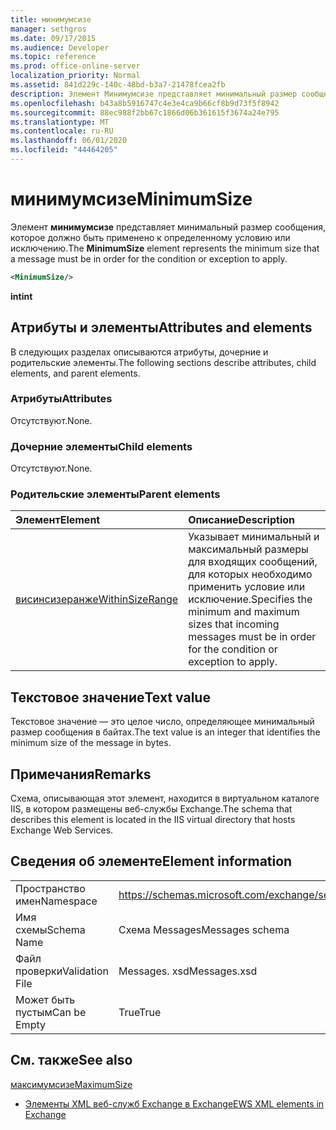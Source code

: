 ```yaml
---
title: минимумсизе
manager: sethgros
ms.date: 09/17/2015
ms.audience: Developer
ms.topic: reference
ms.prod: office-online-server
localization_priority: Normal
ms.assetid: 841d229c-140c-48bd-b3a7-21478fcea2fb
description: Элемент Минимумсизе представляет минимальный размер сообщения, которое должно быть применено к определенному условию или исключению.
ms.openlocfilehash: b43a8b5916747c4e3e4ca9b66cf8b9d73f5f8942
ms.sourcegitcommit: 88ec988f2bb67c1866d06b361615f3674a24e795
ms.translationtype: MT
ms.contentlocale: ru-RU
ms.lasthandoff: 06/01/2020
ms.locfileid: "44464205"
---
```

# <a name="minimumsize"></a><span data-ttu-id="2a7c6-103">минимумсизе</span><span class="sxs-lookup"><span data-stu-id="2a7c6-103">MinimumSize</span></span>

<span data-ttu-id="2a7c6-104">Элемент **минимумсизе** представляет минимальный размер сообщения, которое должно быть применено к определенному условию или исключению.</span><span class="sxs-lookup"><span data-stu-id="2a7c6-104">The **MinimumSize** element represents the minimum size that a message must be in order for the condition or exception to apply.</span></span> 
  
```XML
<MinimumSize/>
```

 <span data-ttu-id="2a7c6-105">**int**</span><span class="sxs-lookup"><span data-stu-id="2a7c6-105">**int**</span></span>
## <a name="attributes-and-elements"></a><span data-ttu-id="2a7c6-106">Атрибуты и элементы</span><span class="sxs-lookup"><span data-stu-id="2a7c6-106">Attributes and elements</span></span>

<span data-ttu-id="2a7c6-107">В следующих разделах описываются атрибуты, дочерние и родительские элементы.</span><span class="sxs-lookup"><span data-stu-id="2a7c6-107">The following sections describe attributes, child elements, and parent elements.</span></span>
  
### <a name="attributes"></a><span data-ttu-id="2a7c6-108">Атрибуты</span><span class="sxs-lookup"><span data-stu-id="2a7c6-108">Attributes</span></span>

<span data-ttu-id="2a7c6-109">Отсутствуют.</span><span class="sxs-lookup"><span data-stu-id="2a7c6-109">None.</span></span>
  
### <a name="child-elements"></a><span data-ttu-id="2a7c6-110">Дочерние элементы</span><span class="sxs-lookup"><span data-stu-id="2a7c6-110">Child elements</span></span>

<span data-ttu-id="2a7c6-111">Отсутствуют.</span><span class="sxs-lookup"><span data-stu-id="2a7c6-111">None.</span></span>
  
### <a name="parent-elements"></a><span data-ttu-id="2a7c6-112">Родительские элементы</span><span class="sxs-lookup"><span data-stu-id="2a7c6-112">Parent elements</span></span>

|<span data-ttu-id="2a7c6-113">**Элемент**</span><span class="sxs-lookup"><span data-stu-id="2a7c6-113">**Element**</span></span>|<span data-ttu-id="2a7c6-114">**Описание**</span><span class="sxs-lookup"><span data-stu-id="2a7c6-114">**Description**</span></span>|
|:-----|:-----|
|[<span data-ttu-id="2a7c6-115">висинсизеранже</span><span class="sxs-lookup"><span data-stu-id="2a7c6-115">WithinSizeRange</span></span>](withinsizerange.md) <br/> |<span data-ttu-id="2a7c6-116">Указывает минимальный и максимальный размеры для входящих сообщений, для которых необходимо применить условие или исключение.</span><span class="sxs-lookup"><span data-stu-id="2a7c6-116">Specifies the minimum and maximum sizes that incoming messages must be in order for the condition or exception to apply.</span></span>  <br/> |
   
## <a name="text-value"></a><span data-ttu-id="2a7c6-117">Текстовое значение</span><span class="sxs-lookup"><span data-stu-id="2a7c6-117">Text value</span></span>

<span data-ttu-id="2a7c6-118">Текстовое значение — это целое число, определяющее минимальный размер сообщения в байтах.</span><span class="sxs-lookup"><span data-stu-id="2a7c6-118">The text value is an integer that identifies the minimum size of the message in bytes.</span></span>
  
## <a name="remarks"></a><span data-ttu-id="2a7c6-119">Примечания</span><span class="sxs-lookup"><span data-stu-id="2a7c6-119">Remarks</span></span>

<span data-ttu-id="2a7c6-120">Схема, описывающая этот элемент, находится в виртуальном каталоге IIS, в котором размещены веб-службы Exchange.</span><span class="sxs-lookup"><span data-stu-id="2a7c6-120">The schema that describes this element is located in the IIS virtual directory that hosts Exchange Web Services.</span></span>
  
## <a name="element-information"></a><span data-ttu-id="2a7c6-121">Сведения об элементе</span><span class="sxs-lookup"><span data-stu-id="2a7c6-121">Element information</span></span>

|||
|:-----|:-----|
|<span data-ttu-id="2a7c6-122">Пространство имен</span><span class="sxs-lookup"><span data-stu-id="2a7c6-122">Namespace</span></span>  <br/> |https://schemas.microsoft.com/exchange/services/2006/messages  <br/> |
|<span data-ttu-id="2a7c6-123">Имя схемы</span><span class="sxs-lookup"><span data-stu-id="2a7c6-123">Schema Name</span></span>  <br/> |<span data-ttu-id="2a7c6-124">Схема Messages</span><span class="sxs-lookup"><span data-stu-id="2a7c6-124">Messages schema</span></span>  <br/> |
|<span data-ttu-id="2a7c6-125">Файл проверки</span><span class="sxs-lookup"><span data-stu-id="2a7c6-125">Validation File</span></span>  <br/> |<span data-ttu-id="2a7c6-126">Messages. xsd</span><span class="sxs-lookup"><span data-stu-id="2a7c6-126">Messages.xsd</span></span>  <br/> |
|<span data-ttu-id="2a7c6-127">Может быть пустым</span><span class="sxs-lookup"><span data-stu-id="2a7c6-127">Can be Empty</span></span>  <br/> |<span data-ttu-id="2a7c6-128">True</span><span class="sxs-lookup"><span data-stu-id="2a7c6-128">True</span></span>  <br/> |
   
## <a name="see-also"></a><span data-ttu-id="2a7c6-129">См. также</span><span class="sxs-lookup"><span data-stu-id="2a7c6-129">See also</span></span>



[<span data-ttu-id="2a7c6-130">максимумсизе</span><span class="sxs-lookup"><span data-stu-id="2a7c6-130">MaximumSize</span></span>](maximumsize.md)


- [<span data-ttu-id="2a7c6-131">Элементы XML веб-служб Exchange в Exchange</span><span class="sxs-lookup"><span data-stu-id="2a7c6-131">EWS XML elements in Exchange</span></span>](ews-xml-elements-in-exchange.md)

